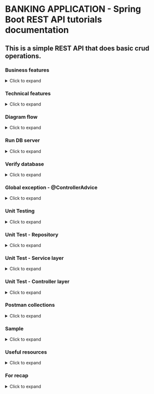 # BANKING APPLICATION - Spring Boot REST API tutorials documentation

## This is a simple REST API that does basic crud operations.

### Business features

<details>
<summary>Click to expand</summary><br>
  <ol>
    <li>Fetch all customers with pagination</li>
    <li>Get customer by account</li>
    <li>Search customers by field name, with pagination</li>
    <li>Create account for customers</li>
    <li>Update customers by account number</li>
    <li>Delete customer by account number</li>
    <li>Transfer credit from one acc number to another</li>
  </ol>

</details>

### Technical features

<details>
<summary>Click to expand</summary><br>
  <ol>
    <li>Customize json property<br>

The Jackson JSON toolkit contains a set of Java annotations which you can use to influence how JSON is read into objects, or what JSON is generated from the objects. Click [HERE](http://tutorials.jenkov.com/java-json/jackson-annotations.html) for more information.
<br>

  </li>
    <li>Creation timestamp<br></li>

Marks a property as the creation timestamp of the containing entity. The property value will be set to the current VM date exactly once when saving the owning entity for the first time.

```
@CreationTimestamp
private Date createdAt;
```
  
 <li>Validations</li>

We assume that this is web-service where user can enter any field and value so a lot of validation is needed. Although most of the time validation will be done in front-end.

  </ol>
</details>

### Diagram flow

<details>
<summary>Click to expand</summary><br>

```
Database
    |
Repository -> Model (Entity)
    |
Service - > Exception Handler
    |
Controller (Handle request from external)
```

</details>

### Run DB server

<details>
<summary>Click to expand</summary><br>

We will create DB without having to manually create from RDBMS by utilising Spring JPA. Our table will look something like this:

  <ul>
    <li>We will create DB without having to manually create from RDBMS by utilising Spring JPA. Our table will look something like this:</li>

[![Image](./src/main/resources/sql-table.png)](https://ipwithease.com/three-tier-architecture-in-application/)

  <li>We will be using MySql for database creation and will be using Docker to run MySql. Lets create an instance of MySql Docker image:</li>

```
docker run --detach --env MYSQL_ROOT_PASSWORD=root --env MYSQL_DATABASE=mydb --env MYSQL_PASSWORD=root --env MYSQL_USER=admin --name localhost --publish 3306:3306 mysql:8.0

docker run --name postgres-tutorial -e POSTGRES_PASSWORD=password -d -p 5432:5432 postgres
```

  </ul>
</details>

### Verify database

<details>
<summary>Click to expand</summary><br>

Once Spring starts, let's check our database (thru docker container) to verify if table is created and data added. Make sure the parameters entered is consistent with the variables used during docker creation.

  <ul>
  <li>Run mysql in cli using docker</li>

```
docker exec -it localhost bash
```

  <li>Connect to mysql</li>

```
mysql -u admin -proot;
```

  <li>Test</li>

```
use mydb;
show tables;
desc customer;
select * from customer;
```

  <li>Stop & remove all running proceses</li>

```
docker rm $(docker ps -a -q) -f
```

  </ul>
</details>

### Global exception - @ControllerAdvice

<details>
<summary>Click to expand</summary><br>
  <ul>
  <li>Intro</li>

During the software development process, it is inevitable to handle all kinds of exceptions. For me, at least half of the time is spent dealing with all kinds of exceptions, so there will be a lot of try {...} catch {...} finally {...} code blocks in the code, which not only has a lot of redundant code, but also affects the readability of the code.

  <li>So what is it?</li>

Spring consider exception handling a cross-cutting concern, thus it allows you to handle exceptions separately from the rest of your code. This approach truly does work great with Spring!

Used for global error handling in the Spring MVC application.It also has full control over the body of the response and the status code.

  <li>Types</li>

There are 2 types: <br>

  <ol>
  <li>Custom exception</li>

Where u throw yourself if it meets your condition and use GlobalExceptionHandler to handle [HERE](https://stackoverflow.com/questions/67090406/throw-custom-exception-with-spring-data-rest)

  <li>Global exception</li>

Where it throws itself and u handle it using GlobalExceptionHandler
  </ol>

  <li>Benefits</li>
No cluttering of your code surrounding with try-catch blocks. This will result in cleaner and manageable code. You can have more meaningful error message
        
</ul>
</details>

### Unit Testing

<details>
<summary>Click to expand</summary><br>

<ul>
  <li>Introduction</li><br>

Unit test refers to the test of the most basic parts of an app -> A Unit. For REST application, we create test cases starting from Repository layer, then Service layer, then Controller where the test focus on integrating different layers of the application.

  <li>Code Coverage</li><br>

Code coverage describes the percentage of code covered by automated tests. in Eclipse we use [EclEmma](https://www.eclemma.org/) which is a free Java code coverage tool for Eclipse. Coverage is measured by percentage. Especially when working in enterprise, we must achieve atleast 50% total coverage

![Image](./src/main/resources/code-coverage.JPG)

To achieve a high % coverage, we need to test elements that has highest number of instruction. Also, to cover your service class is highest priority.

  <li>Code quality</li><br>

[(SonarLint)](https://www.sonarlint.org/) is a Free and Open Source IDE extension that identifies and helps you fix quality and security issues as you code. Like a spell checker, SonarLint squiggles flaws and provides real-time feedback and clear remediation guidance to deliver clean code from the get-go.

  <li>Create test case</li><br>

If you are using IntelliJ, simply right-click on the repo file -> new -> Junit. This will automatically generate test method. We will implement our test cases.

</ul>

</details>

### Unit Test - Repository

<details>
<summary>Click to expand</summary><br>

In Repository, we dont need to test build-in methods of JPA. Only test your custom methods. Since we dont have one, lets create one (using @Query). This query will count number of country in employee table. The result will have custom fields (using projection)

  <ul>
    <li>Diagram</li>

[![Image](./src/main/resources/unit-test-repository.JPG)](https://ipwithease.com/three-tier-architecture-in-application/)

 <li>H2 database</li><br>

To test repository, we can run the query against H2 database simply we dont want to store the data during testing. This can be easily done by copy-paste our main application.properties into the test folder and change the db url from mysql to h2. Schema and data will be loaded from the main resources

  </ul>
</details>

### Unit Test - Service layer

<details>
<summary>Click to expand</summary><br>

Hardest unit to test.

  <ul>
    <li>Using Mock</li><br>

Since our repo is tested and works fine, we dont need to test the service class against repo but instead we will mock it. Basically we don't want to test the real repository when we are testing the service because we know that repository is tested and it works. So we can just mock its implementation inside of the service test.
The benefit that we get is that our unit test is now testing is fast as we don't have to bring up the database, create table, insert a new student, drop the database, and all of that stuff that you've seen when we tested the repository which we've done earlier. Therefore anywhere that we use the repository we just `mock` it.

[![Image](./src/main/resources/unit-test-service.JPG "Deploying Spring Boot Apps to AWS using Elastic Beanstalk")](https://www.tutorialspoint.com/mockito/mockito_junit_integration.htm)

Besides mocking the repository, we can mock basically anything and define what it reutrn, making our work easier and faster [(more info)](https://visitmehere.wordpress.com/2019/06/07/mock-an-arraylist/). We also implement @InjectMocks simply because Service layer need Repository layer [(more info)](https://stackoverflow.com/questions/16467685/difference-between-mock-and-injectmocks).

  <li>Important</li><br>

You dont need to create any real objects at all. Just create mock of any instance, method, class, anything. The goal of testing the service is to detach any real object as much as possible!

  </ul>
</details>

### Unit Test - Controller layer

<details>
<summary>Click to expand</summary><br>

Unlike the Service layer where we can mock everything, here we need to use real object for the response. From there we will use JSONPath to match certain fields in your result set. If you are not familiar with it, you can use [(JSONPath Online Evaluator)](https://jsonpath.com/) to play around with the expressions.

</details>

### Postman collections

<details>
<summary>Click to expand</summary><br>

[View collection](./src/main/resources/banking-rest-api-tutorials.postman_collection.json)

</details>

### Sample

<details>
<summary>Click to expand</summary><br>
  <ul>
    <li>Fetch all customers with pagination</li>
  </ul>
</details>

### Useful resources

<details>
<summary>Click to expand</summary><br>
 
[How to map random fields](https://newbedev.com/spring-rest-partial-update-with-patch-method)  
[Javax validation](https://www.baeldung.com/javax-validation)  
[Retrieve validation message](https://stackoverflow.com/questions/2751603/how-to-get-error-text-in-controller-from-bindingresult)  
[Diff btwn javax.persistence & javax.validation and how to handle error from each validation](https://reflectoring.io/bean-validation-with-spring-boot/)  
[Create mock data](https://www.mockaroo.com/)  
[How to validate patch method using ValidatorFactory](https://stackoverflow.com/questions/56139024/how-to-automatically-add-bean-validation-when-partially-updating-patch-spring-bo)  
[Structuring Your Code](https://docs.spring.io/spring-boot/docs/current/reference/html/using.html#using.structuring-your-code)  
[If you have issue packaging to jar](https://stackoverflow.com/questions/35394885/lombok-not-compiling-in-maven)  
[Custom fields using projection](https://stackoverflow.com/questions/46083329/no-converter-found-capable-of-converting-from-type-to-type)

</details>

### For recap

<details>
<summary>Click to expand</summary><br>
 <ul>
  <li>Know that entity having camelCase will mapped into db into under_score eg: </li>

```
birthDate -> birth_date in Database
```

  <li>Arrange your order of json properties. Currently the id is at the bottom. we can bring this up by adding this at class level: </li>
 
```
@JsonPropertyOrder({"firstName","lastName"})
```
From this example, firstName will be at the most top followed by lastName
  <li>Hide json property. You can hide certain property of json. let us hide lastName by this annotation in entity:</li>

```
@JsonIgnore
private String lastName;
```

  <li> Rename json property. You can rename your json property name instead of using the default value based on variable name</li>

```
@JsonProperty("MyAwesomeFirstName")
private String firstName;
```

  <li>Use exception to throw validation error by means of try-catch</li>
  <li>Implement more fields in Employee to learn pagination</li>
   
  <li>In Repository, we dont need to test build-in methods of JPA. Only test your custom methods</li>

  <li>Entity</li>

Entities in JPA are nothing but POJOs representing data that can be persisted to the database. An entity represents a table stored in a database. Every instance of an entity represents a row in the table. This will be in Employee.java

  <li>Prepopulate data</li>

We can add values in our table in data.sql in resources folder. This values will be added when Spring starts. In certain scenario you might not able able to populate thru this approach so you have to manually add values thru test cases.

This test case will be created under repository test folder, for the sake of Project Structure Best Practices. But first we need to create repository, then generate test case through it, run Spring, then run this test.

[(Explanation)](https://youtu.be/Geq60OVyBPg?t=2422)

 <li>Create native query</li>

[Click here](https://stackoverflow.com/questions/58453768/variables-in-spring-data-jpa-native-query)

 <li>3 tier architecture</li>

[![Image](./src/main/resources/3-tier-architecture.JPG)](https://ipwithease.com/three-tier-architecture-in-application/)

 <li>Layered Architecture</li>

[![Image](./src/main/resources/3-layered-architecture.JPG "Deploying Spring Boot Apps to AWS using Elastic Beanstalk")](https://medium.com/java-vault/layered-architecture-b2f4ebe8d587)

  </ul>
</details>
